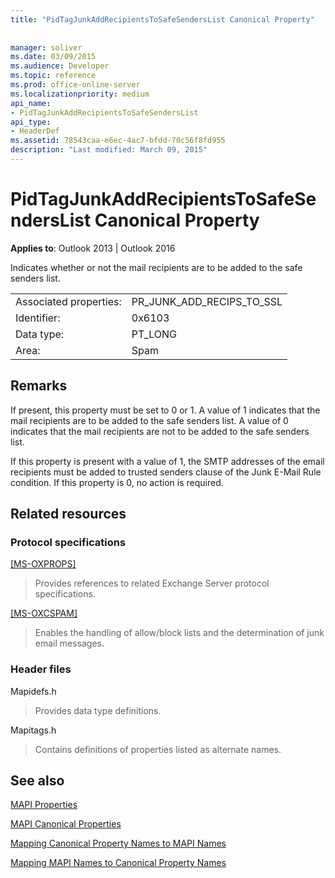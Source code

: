 ```yaml
---
title: "PidTagJunkAddRecipientsToSafeSendersList Canonical Property"
 
 
manager: soliver
ms.date: 03/09/2015
ms.audience: Developer
ms.topic: reference
ms.prod: office-online-server
ms.localizationpriority: medium
api_name:
- PidTagJunkAddRecipientsToSafeSendersList
api_type:
- HeaderDef
ms.assetid: 78543caa-e6ec-4ac7-bfdd-70c56f8fd955
description: "Last modified: March 09, 2015"
---
```


# PidTagJunkAddRecipientsToSafeSendersList Canonical Property

  
  
**Applies to**: Outlook 2013 | Outlook 2016 
  
Indicates whether or not the mail recipients are to be added to the safe senders list.
  
|||
|:-----|:-----|
|Associated properties:  <br/> |PR_JUNK_ADD_RECIPS_TO_SSL  <br/> |
|Identifier:  <br/> |0x6103  <br/> |
|Data type:  <br/> |PT_LONG  <br/> |
|Area:  <br/> |Spam  <br/> |
   
## Remarks

If present, this property must be set to 0 or 1. A value of 1 indicates that the mail recipients are to be added to the safe senders list. A value of 0 indicates that the mail recipients are not to be added to the safe senders list.
  
If this property is present with a value of 1, the SMTP addresses of the email recipients must be added to trusted senders clause of the Junk E-Mail Rule condition. If this property is 0, no action is required.
  
## Related resources

### Protocol specifications

[[MS-OXPROPS]](https://msdn.microsoft.com/library/f6ab1613-aefe-447d-a49c-18217230b148%28Office.15%29.aspx)
  
> Provides references to related Exchange Server protocol specifications.
    
[[MS-OXCSPAM]](https://msdn.microsoft.com/library/522f8587-4aed-4cd6-831b-40bd87862189%28Office.15%29.aspx)
  
> Enables the handling of allow/block lists and the determination of junk email messages.
    
### Header files

Mapidefs.h
  
> Provides data type definitions.
    
Mapitags.h
  
> Contains definitions of properties listed as alternate names.
    
## See also



[MAPI Properties](mapi-properties.md)
  
[MAPI Canonical Properties](mapi-canonical-properties.md)
  
[Mapping Canonical Property Names to MAPI Names](mapping-canonical-property-names-to-mapi-names.md)
  
[Mapping MAPI Names to Canonical Property Names](mapping-mapi-names-to-canonical-property-names.md)

